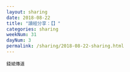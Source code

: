 ```yaml
---
layout: sharing
date: 2018-08-22
title: "讀經分享：【】"
categories: sharing
weekNum: 31
dayNum: 3
permalink: /sharing/2018-08-22-sharing.html
---
```


`錢斌傳道`
